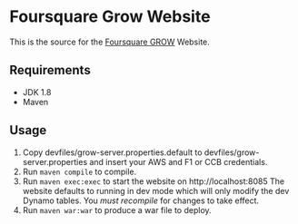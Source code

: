 Foursquare Grow Website
=========================

This is the source for the [Foursquare GROW](http://foursquaregrow.com) Website.

Requirements
--------------

* JDK 1.8
* Maven

Usage
-------

1. Copy devfiles/grow-server.properties.default to devfiles/grow-server.properties and insert your
   AWS and F1 or CCB credentials.
2. Run `maven compile` to compile.
3. Run `maven exec:exec` to start the website on http://localhost:8085
   The website defaults to running in dev mode which will only modify the dev Dynamo tables.
   You *must recompile* for changes to take effect.
4. Run `maven war:war` to produce a war file to deploy.
